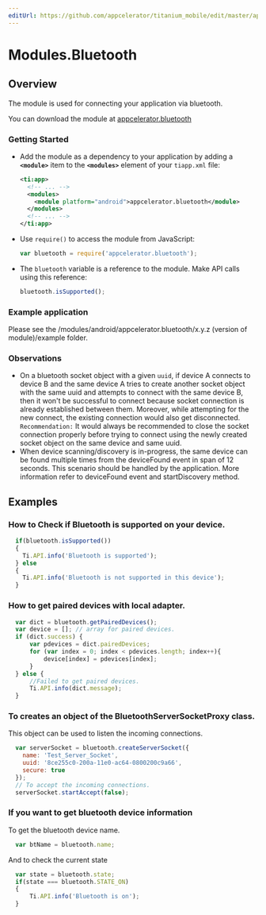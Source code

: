 ```yaml
---
editUrl: https://github.com/appcelerator/titanium_mobile/edit/master/apidoc/Bluetooth.yml
---
```

# Modules.Bluetooth

<TypeHeader/>

## Overview

The module is used for connecting your application via bluetooth.

You can download the module at [appcelerator.bluetooth](https://github.com/tidev/appcelerator.bluetooth/releases)

### Getting Started
- Add the module as a dependency to your application by adding a **`<module>`** item to the
  **`<modules>`** element of your `tiapp.xml` file:
  ``` xml
  <ti:app>
    <!-- ... -->
    <modules>
      <module platform="android">appcelerator.bluetooth</module>
    </modules>
    <!-- ... -->
  </ti:app>
  ```
- Use `require()` to access the module from JavaScript:
  ``` javascript
  var bluetooth = require('appcelerator.bluetooth');
  ```
- The `bluetooth` variable is a reference to the module. Make API calls using this reference:
  ``` javascript
  bluetooth.isSupported();
  ```

### Example application
  Please see the /modules/android/appcelerator.bluetooth/x.y.z (version of module)/example folder.

### Observations
- On a bluetooth socket object with a given `uuid`, if device A connects to device B and the same device A tries to create another socket object with the same uuid and attempts to connect with the same device B, then it won't be successful to connect because socket connection is already established between them. Moreover, while attempting for the new connect, the existing connection would also get disconnected. 
  `Recommendation:` It would always be recommended to close the socket connection properly before trying to connect using the newly created socket object on the same device and same uuid.
- When device scanning/discovery is in-progress, the same device can be found multiple times from the deviceFound event in span of 12 seconds. This scenario should be handled by the application. More information refer to deviceFound event and startDiscovery method.

## Examples

### How to Check if Bluetooth is supported on your device.

``` javascript
  if(bluetooth.isSupported())
  {
    Ti.API.info('Bluetooth is supported');
  } else 
  {
    Ti.API.info('Bluetooth is not supported in this device');
  }
```

### How to get paired devices with local adapter.

``` javascript
  var dict = bluetooth.getPairedDevices();
  var device = []; // array for paired devices.
  if (dict.success) {
      var pdevices = dict.pairedDevices;
      for (var index = 0; index < pdevices.length; index++){
          device[index] = pdevices[index];
      }
  } else {
      //Failed to get paired devices.
      Ti.API.info(dict.message);
  }
```

### To creates an object of the BluetoothServerSocketProxy class.

This object can be used to listen the incoming connections.

``` javascript
  var serverSocket = bluetooth.createServerSocket({
    name: 'Test_Server_Socket',
    uuid: '8ce255c0-200a-11e0-ac64-0800200c9a66',
    secure: true
  });
  // To accept the incoming connections.
  serverSocket.startAccept(false); 
```

### If you want to get bluetooth device information

To get the bluetooth device name.

``` javascript
  var btName = bluetooth.name;
```

And to check the current state

``` javascript
  var state = bluetooth.state;
  if(state === bluetooth.STATE_ON)
  {
      Ti.API.info('Bluetooth is on');
  }
```

<ApiDocs/>
